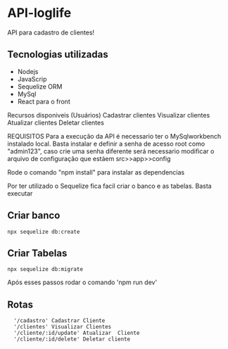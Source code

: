 # API-loglife

API para cadastro de clientes!

## Tecnologias utilizadas
- Nodejs <br/>
- JavaScrip <br/>
- Sequelize ORM <br/>
- MySql <br/>
- React para o front

Recursos disponiveis (Usuários)
    Cadastrar clientes
    Visualizar clientes
    Atualizar clientes
    Deletar clientes


REQUISITOS
Para a execução da API é necessario ter o MySqlworkbench instalado local.
Basta instalar e definir a senha de acesso root como "admin123", caso crie uma senha diferente será necessario modificar o arquivo de configuração que estáem src>>app>>config

Rode o comando "npm install" para instalar as dependencias

Por ter utilizado o Sequelize fica facil criar o banco e as tabelas. Basta executar
## Criar banco
    npx sequelize db:create
    
 ##  Criar Tabelas
    npx sequelize db:migrate

Após esses passos rodar o comando 'npm run dev'

## Rotas
      '/cadastro' Cadastrar Cliente
      '/clientes' Visualizar Clientes
      '/cliente/:id/update' Atualizar  Cliente
      '/cliente/:id/delete' Deletar cliente
